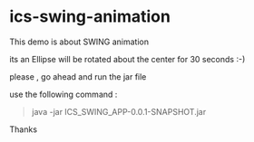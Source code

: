# ics-swing-animation
This demo is about SWING animation 

its an Ellipse will be rotated about the center for 30 seconds :-)

please , go ahead and run the jar file 

use the following command :

> java -jar ICS_SWING_APP-0.0.1-SNAPSHOT.jar

Thanks 
